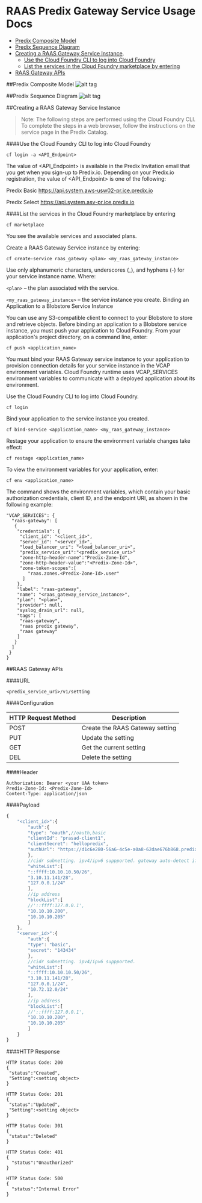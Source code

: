 # RAAS Predix Gateway Service Usage Docs

* [Predix Composite Model](#predix-composite-model) 
* [Predix Sequence Diagram](#predix-sequence-diagram) 
* [Creating a RAAS Gateway Service Instance](#creating-a-raas-gateway-service-instance).
  * [Use the Cloud Foundry CLI to log into Cloud Foundry](#use-the-cloud-foundry-cli-to-log-into-cloud-foundry)
  * [List the services in the Cloud Foundry marketplace by entering](#list-the-services-in-the-cloud-foundry-marketplace-by-entering)
* [RAAS Gateway APIs](#raas-gateway-apis)
 
##Predix Composite Model
![alt tag](docs/RAAS-Predix-Comp-Model.png)

##Predix Sequence Diagram
![alt tag](docs/RAAS-Predix-Seq-Diagram.png)

##Creating a RAAS Gateway Service Instance
> Note: The following steps are performed using the Cloud Foundry CLI. To complete the steps in a web browser, follow the instructions on the service page in the Predix Catalog.

####Use the Cloud Foundry CLI to log into Cloud Foundry
```
cf login -a <API_Endpoint>
```

The value of <API_Endpoint> is available in the Predix Invitation email that you get when you sign-up to Predix.io. Depending on your Predix.io registration, the value of <API_Endpoint> is one of the following:

Predix Basic
https://api.system.aws-usw02-pr.ice.predix.io

Predix Select
https://api.system.asv-pr.ice.predix.io

####List the services in the Cloud Foundry marketplace by entering
```
cf marketplace
```
You see the available services and associated plans.

Create a RAAS Gateway Service instance by entering:
```
cf create-service raas_gateway <plan> <my_raas_gateway_instance> 
```

Use only alphanumeric characters, underscores (_), and hyphens (-) for your service instance name.
Where:

`<plan>` – the plan associated with the service.

`<my_raas_gateway_instance>` – the service instance you create.
Binding an Application to a Blobstore Service Instance

You can use any S3-compatible client to connect to your Blobstore to store and retrieve objects. Before binding an application to a Blobstore service instance, you must push your application to Cloud Foundry. From your application's project directory, on a command line, enter:
```
cf push <application_name>
```
You must bind your RAAS Gateway service instance to your application to provision connection details for your service instance in the VCAP environment variables. Cloud Foundry runtime uses VCAP_SERVICES environment variables to communicate with a deployed application about its environment.

Use the Cloud Foundry CLI to log into Cloud Foundry.
```
cf login
```

Bind your application to the service instance you created.
```
cf bind-service <application_name> <my_raas_gateway_instance>
```

Restage your application to ensure the environment variable changes take effect:
```
cf restage <application_name>
```

To view the environment variables for your application, enter:
```
cf env <application_name>
```

The command shows the environment variables, which contain your basic authorization credentials, client ID, and the endpoint URI, as shown in the following example:
```
"VCAP_SERVICES": {
  "raas-gateway": [
   {
    "credentials": {
     "client_id": "<client_id>",
     "server_id": "<server_id>",
     "load_balancer_uri": "<load_balancer_uri>",
     "predix_service_uri":"<predix_service_uri>"
     "zone-http-header-name":"Predix-Zone-Id",
     "zone-http-header-value":"<Predix-Zone-Id>",
     "zone-token-scopes":[
        "raas.zones.<Predix-Zone-Id>.user"
      ]
    },
    "label": "raas-gateway",
    "name": "<raas_gateway_service_instance>",
    "plan": "<plan>",
    "provider": null,
    "syslog_drain_url": null,
    "tags": [
     "raas-gateway",
     "raas predix gateway",
     "raas gateway"
    ]
   }
  ]
 }
}
```

##RAAS Gateway APIs

####URL
```
<predix_service_uri>/v1/setting
```

####Configuration

HTTP Request Method | Description
--- | ---
POST | Create the RAAS Gateway setting
PUT | Update the setting
GET | Get the current setting
DEL | Delete the setting

####Header
```
Authorization: Bearer <your UAA token>
Predix-Zone-Id: <Predix-Zone-Id>
Content-Type: application/json
```

####Payload
```javascript
{
    "<client_id>":{
        "auth":{  
        "type": "oauth",//oauth,basic 
        "clientId": "prasad-client1",
        "clientSecret": "hellopredix",
        "authUrl": "https://d1c6e280-56a6-4c5e-a0a8-62dae676b868.predix-uaa.run.aws-usw02-pr.ice.predix.io"
        },
        //cidr subnetting. ipv4/ipv6 suppported. gateway auto-detect if its a private ip
        "whiteList":[
        "::ffff:10.10.10.50/26",
        "3.10.11.141/28",
        "127.0.0.1/24"
        ],
        //ip address
        "blockList":[
        //'::ffff:127.0.0.1',
        "10.10.10.200",
        "10.10.10.205"
        ]
    },
    "<server_id>":{
        "auth":{  
        "type": "basic",
        "secret": "143434"
        },
        //cidr subnetting. ipv4/ipv6 suppported.
        "whiteList":[
        "::ffff:10.10.10.50/26",
        "3.10.11.141/28",
        "127.0.0.1/24",
        "10.72.12.0/24"
        ],
        //ip address
        "blockList":[
        //'::ffff:127.0.0.1',
        "10.10.10.200",
        "10.10.10.205"
        ]
    }
}
```

####HTTP Response
```
HTTP Status Code: 200
{
 "status":"Created",
 "Setting":<setting object>
}

HTTP Status Code: 201
{
 "status":"Updated",
 "Setting":<setting object>
}

HTTP Status Code: 301
{
 "status":"Deleted"
}

HTTP Status Code: 401
{
  "status":"Unauthorized"
}

HTTP Status Code: 500
{
  "status":"Internal Error"
}

```

